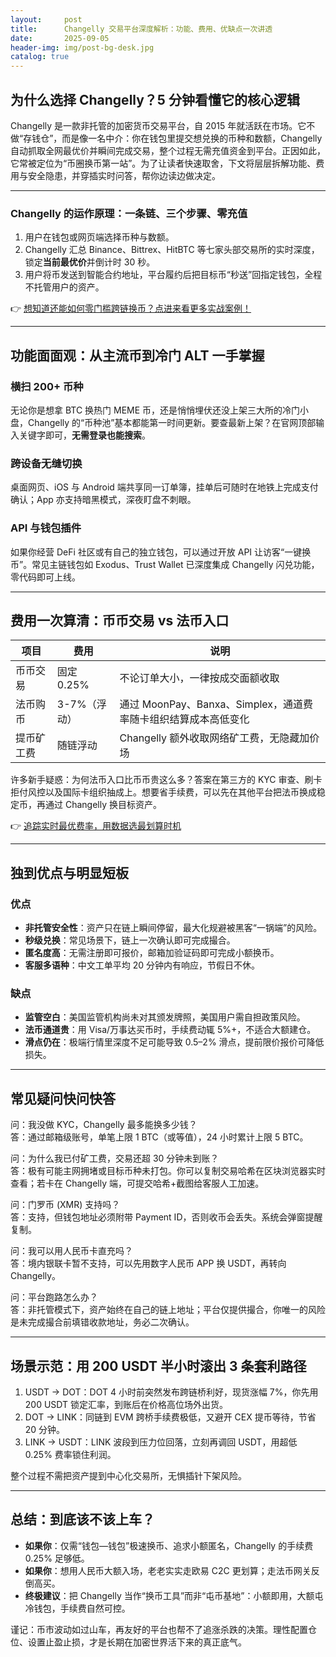 ```yaml
---
layout:     post
title:      Changelly 交易平台深度解析：功能、费用、优缺点一次讲透
date:       2025-09-05
header-img: img/post-bg-desk.jpg
catalog: true
---
```


## 为什么选择 Changelly？5 分钟看懂它的核心逻辑
Changelly 是一款非托管的加密货币交易平台，自 2015 年就活跃在市场。它不做“存钱仓”，而是像一名中介：你在钱包里提交想兑换的币种和数额，Changelly 自动抓取全网最优价并瞬间完成交易，整个过程无需充值资金到平台。正因如此，它常被定位为“币圈换币第一站”。为了让读者快速取舍，下文将层层拆解功能、费用与安全隐患，并穿插实时问答，帮你边读边做决定。

---

### Changelly 的运作原理：一条链、三个步骤、零充值
1. 用户在钱包或网页端选择币种与数额。  
2. Changelly 汇总 Binance、Bittrex、HitBTC 等七家头部交易所的实时深度，锁定**当前最优价**并倒计时 30 秒。  
3. 用户将币发送到智能合约地址，平台履约后把目标币“秒送”回指定钱包，全程不托管用户的资产。

👉 [想知道还能如何零门槛跨链换币？点进来看更多实战案例！](https://okxdog.com/)

---

## 功能面面观：从主流币到冷门 ALT 一手掌握

### 横扫 200+ 币种  
无论你是想拿 BTC 换热门 MEME 币，还是悄悄埋伏还没上架三大所的冷门小盘，Changelly 的“币种池”基本都能第一时间更新。要查最新上架？在官网顶部输入关键字即可，**无需登录也能搜索**。

### 跨设备无缝切换  
桌面网页、iOS 与 Android 端共享同一订单簿，挂单后可随时在地铁上完成支付确认；App 亦支持暗黑模式，深夜盯盘不刺眼。

### API 与钱包插件  
如果你经营 DeFi 社区或有自己的独立钱包，可以通过开放 API 让访客“一键换币”。常见主链钱包如 Exodus、Trust Wallet 已深度集成 Changelly 闪兑功能，零代码即可上线。

---

## 费用一次算清：币币交易 vs 法币入口

| 项目 | 费用 | 说明 |
|---|---|---|
| 币币交易 | 固定 0.25% | 不论订单大小，一律按成交面额收取 |
| 法币购币 | 3-7%（浮动） | 通过 MoonPay、Banxa、Simplex，通道费率随卡组织结算成本高低变化 |
| 提币矿工费 | 随链浮动 | Changelly 额外收取网络矿工费，无隐藏加价场 |

许多新手疑惑：为何法币入口比币币贵这么多？答案在第三方的 KYC 审查、刷卡拒付风控以及国际卡组织抽成上。想要省手续费，可以先在其他平台把法币换成稳定币，再通过 Changelly 换目标资产。

👉 [追踪实时最优费率，用数据选最划算时机](https://okxdog.com/)

---

## 独到优点与明显短板

### 优点
- **非托管安全性**：资产只在链上瞬间停留，最大化规避被黑客“一锅端”的风险。  
- **秒级兑换**：常见场景下，链上一次确认即可完成撮合。  
- **匿名度高**：无需注册即可报价，邮箱加验证码即可完成小额换币。  
- **客服多语种**：中文工单平均 20 分钟内有响应，节假日不休。  

### 缺点
- **监管空白**：美国监管机构尚未对其颁发牌照，美国用户需自担政策风险。  
- **法币通道贵**：用 Visa/万事达买币时，手续费动辄 5%+，不适合大额建仓。  
- **滑点仍在**：极端行情里深度不足可能导致 0.5–2% 滑点，提前限价报价可降低损失。  

---

## 常见疑问快问快答

问：我没做 KYC，Changelly 最多能换多少钱？  
答：通过邮箱级账号，单笔上限 1 BTC（或等值），24 小时累计上限 5 BTC。

问：为什么我已付矿工费，交易还超 30 分钟未到账？  
答：极有可能主网拥堵或目标币种未打包。你可以复制交易哈希在区块浏览器实时查看；若卡在 Changelly 端，可提交哈希+截图给客服人工加速。

问：门罗币 (XMR) 支持吗？  
答：支持，但钱包地址必须附带 Payment ID，否则收币会丢失。系统会弹窗提醒复制。

问：我可以用人民币卡直充吗？  
答：境内银联卡暂不支持，可以先用数字人民币 APP 换 USDT，再转向 Changelly。

问：平台跑路怎么办？  
答：非托管模式下，资产始终在自己的链上地址；平台仅提供撮合，你唯一的风险是未完成撮合前填错收款地址，务必二次确认。

---

## 场景示范：用 200 USDT 半小时滚出 3 条套利路径

1. USDT → DOT：DOT 4 小时前突然发布跨链桥利好，现货涨幅 7%，你先用 200 USDT 锁定汇率，到账后在价格高位场外出货。  
2. DOT → LINK：同链到 EVM 跨桥手续费极低，又避开 CEX 提币等待，节省 20 分钟。  
3. LINK → USDT：LINK 波段到压力位回落，立刻再调回 USDT，用超低 0.25% 费率锁住利润。

整个过程不需把资产提到中心化交易所，无惧插针下架风险。

---

## 总结：到底该不该上车？

- **如果你**：仅需“钱包—钱包”极速换币、追求小额匿名，Changelly 的手续费 0.25% 足够低。  
- **如果你**：想用人民币大额入场，老老实实走欧易 C2C 更划算；走法币网关反倒高买。  
- **终极建议**：把 Changelly 当作“换币工具”而非“屯币基地”：小额即用，大额屯冷钱包，手续费自然可控。

谨记：币市波动如过山车，再友好的平台也帮不了追涨杀跌的决策。理性配置仓位、设置止盈止损，才是长期在加密世界活下来的真正底气。